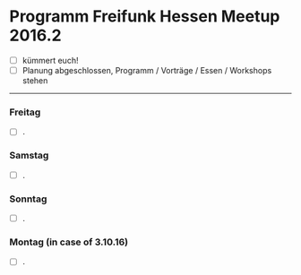 # Programm Freifunk Hessen Meetup 2016.2

- [ ] kümmert euch!
- [ ] Planung abgeschlossen, Programm / Vorträge / Essen / Workshops stehen
---

### Freitag

- [ ] .

### Samstag

- [ ] .

### Sonntag

- [ ] .

### Montag (in case of 3.10.16)

- [ ] .
